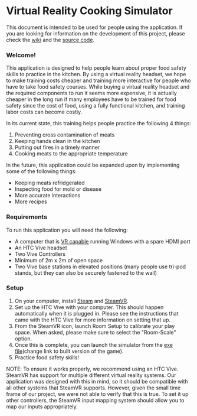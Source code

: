 # Virtual Reality Cooking Simulator

This document is intended to be used for people using the application. If you are looking for information on the development of this project, please check the [wiki](https://github.com/482-932-csce-capstone-sp-2019/cooking-safety/wiki) and the [source code](https://github.com/482-932-csce-capstone-sp-2019/cooking-safety).

### Welcome!

This application is designed to help people learn about proper food safety skills to practice in the kitchen. By using a virtual reality headset, we hope to make training costs cheaper and training more interactive for people who have to take food safety courses. While buying a virtual reality headset and the required components to run it seems more expensive, it is actually cheaper in the long run if many employees have to be trained for food safety since the cost of food, using a fully functional kitchen, and training labor costs can become costly. 

In its current state, this training helps people practice the following 4 things:

1. Preventing cross contamination of meats
2. Keeping hands clean in the kitchen
3. Putting out fires in a timely manner
4. Cooking meats to the appropriate temperature

In the future, this application could be expanded upon by implementing some of the following things:

- Keeping meats refridgerated
- Inspecting food for mold or disease
- More accurate interactions
- More recipes

### Requirements

To run this application you will need the following:

- A computer that is [VR capable](https://www.vive.com/us/ready/) running Windows with a spare HDMI port
- An HTC Vive headset
- Two Vive Controllers
- Minimum of 2m x 2m of open space
- Two Vive base stations in elevated positions (many people use tri-pod stands, but they can also be securely fastened to the wall)

### Setup

1. On your computer, install [Steam](https://store.steampowered.com/about/) and [SteamVR](https://store.steampowered.com/app/250820/SteamVR/).
2. Set up the HTC Vive with your computer. This should happen automatically when it is plugged in. Please see the instructions that came with the HTC Vive for more information on setting that up.
3. From the SteamVR icon, launch Room Setup to calibrate your play space. When asked, please make sure to select the "Room-Scale" option.
4. Once this is complete, you can launch the simulator from the [exe file]()(change link to built version of the game).
5. Practice food safety skills!

NOTE: To ensure it works properly, we recommend using an HTC Vive. SteamVR has support for multiple different virtual reality systems. Our application was designed with this in mind, so it should be compatible with all other systems that SteamVR supports. However, given the small time frame of our project, we were not able to verify that this is true. To set it up other controllers, the SteamVR input mapping system should allow you to map our inputs appropriately. 